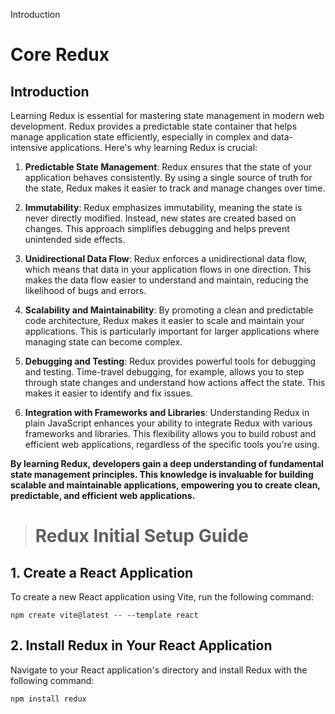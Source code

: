 Introduction

# Core Redux

## Introduction

Learning Redux is essential for mastering state management in modern web development. Redux provides a predictable state container that helps manage application state efficiently, especially in complex and data-intensive applications. Here's why learning Redux is crucial:

1. **Predictable State Management**: Redux ensures that the state of your application behaves consistently. By using a single source of truth for the state, Redux makes it easier to track and manage changes over time.

2. **Immutability**: Redux emphasizes immutability, meaning the state is never directly modified. Instead, new states are created based on changes. This approach simplifies debugging and helps prevent unintended side effects.

3. **Unidirectional Data Flow**: Redux enforces a unidirectional data flow, which means that data in your application flows in one direction. This makes the data flow easier to understand and maintain, reducing the likelihood of bugs and errors.

4. **Scalability and Maintainability**: By promoting a clean and predictable code architecture, Redux makes it easier to scale and maintain your applications. This is particularly important for larger applications where managing state can become complex.

5. **Debugging and Testing**: Redux provides powerful tools for debugging and testing. Time-travel debugging, for example, allows you to step through state changes and understand how actions affect the state. This makes it easier to identify and fix issues.

6. **Integration with Frameworks and Libraries**: Understanding Redux in plain JavaScript enhances your ability to integrate Redux with various frameworks and libraries. This flexibility allows you to build robust and efficient web applications, regardless of the specific tools you're using.

**By learning Redux, developers gain a deep understanding of fundamental state management principles. This knowledge is invaluable for building scalable and maintainable applications, empowering you to create clean, predictable, and efficient web applications.**


># Redux Initial Setup Guide

## 1. Create a React Application

To create a new React application using Vite, run the following command:

```
npm create vite@latest -- --template react
```


## 2. Install Redux in Your React Application

Navigate to your React application's directory and install Redux with the following command:

```
npm install redux
```




